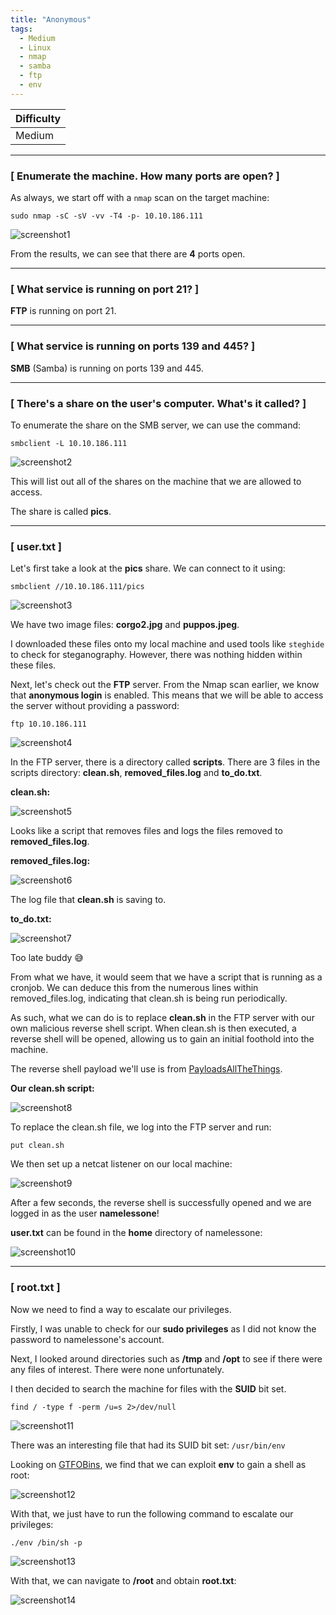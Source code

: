 ```yaml
---
title: "Anonymous"
tags:
  - Medium
  - Linux
  - nmap
  - samba
  - ftp
  - env
---
```


| Difficulty |
| ---------- |
|   Medium   |

---

### [ Enumerate the machine.  How many ports are open? ]

As always, we start off with a `nmap` scan on the target machine:

```
sudo nmap -sC -sV -vv -T4 -p- 10.10.186.111
```

![screenshot1](../assets/images/anonymous/screenshot1.png)

From the results, we can see that there are **4** ports open.

---

### [ What service is running on port 21? ]

**FTP** is running on port 21.

---

### [ What service is running on ports 139 and 445? ]

**SMB** (Samba) is running on ports 139 and 445.

---

### [ There's a share on the user's computer.  What's it called? ]

To enumerate the share on the SMB server, we can use the command:

```
smbclient -L 10.10.186.111
```

![screenshot2](../assets/images/anonymous/screenshot2.png)

This will list out all of the shares on the machine that we are allowed to access.

The share is called **pics**.

---

### [ user.txt ]

Let's first take a look at the **pics** share. We can connect to it using:

```
smbclient //10.10.186.111/pics
```

![screenshot3](../assets/images/anonymous/screenshot3.png)

We have two image files: **corgo2.jpg** and **puppos.jpeg**.

I downloaded these files onto my local machine and used tools like `steghide` to check for steganography. However, there was nothing hidden within these files.

Next, let's check out the **FTP** server. From the Nmap scan earlier, we know that **anonymous login** is enabled. This means that we will be able to access the server without providing a password:

```
ftp 10.10.186.111
```

![screenshot4](../assets/images/anonymous/screenshot4.png)

In the FTP server, there is a directory called **scripts**. There are 3 files in the scripts directory: **clean.sh**, **removed_files.log** and **to_do.txt**.

**clean.sh:**

![screenshot5](../assets/images/anonymous/screenshot5.png)

Looks like a script that removes files and logs the files removed to **removed_files.log**.

**removed_files.log:**

![screenshot6](../assets/images/anonymous/screenshot6.png)

The log file that **clean.sh** is saving to.

**to_do.txt:**

![screenshot7](../assets/images/anonymous/screenshot7.png)

Too late buddy :sweat_smile:

From what we have, it would seem that we have a script that is running as a cronjob. We can deduce this from the numerous lines within removed_files.log, indicating that clean.sh is being run periodically.

As such, what we can do is to replace **clean.sh** in the FTP server with our own malicious reverse shell script. When clean.sh is then executed, a reverse shell will be opened, allowing us to gain an initial foothold into the machine.

The reverse shell payload we'll use is from [PayloadsAllTheThings](https://github.com/swisskyrepo/PayloadsAllTheThings/blob/master/Methodology%20and%20Resources/Reverse%20Shell%20Cheatsheet.md).

**Our clean.sh script:**

![screenshot8](../assets/images/anonymous/screenshot8.png)

To replace the clean.sh file, we log into the FTP server and run:

```
put clean.sh
```

We then set up a netcat listener on our local machine:

![screenshot9](../assets/images/anonymous/screenshot9.png)

After a few seconds, the reverse shell is successfully opened and we are logged in as the user **namelessone**!

**user.txt** can be found in the **home** directory of namelessone:

![screenshot10](../assets/images/anonymous/screenshot10.png)

---

### [ root.txt ]

Now we need to find a way to escalate our privileges.

Firstly, I was unable to check for our **sudo privileges** as I did not know the password to namelessone's account.

Next, I looked around directories such as **/tmp** and **/opt** to see if there were any files of interest. There were none unfortunately.

I then decided to search the machine for files with the **SUID** bit set.

```
find / -type f -perm /u=s 2>/dev/null
```

![screenshot11](../assets/images/anonymous/screenshot11.png)

There was an interesting file that had its SUID bit set: `/usr/bin/env`

Looking on [GTFOBins](https://gtfobins.github.io/gtfobins/env/), we find that we can exploit **env** to gain a shell as root:

![screenshot12](../assets/images/anonymous/screenshot12.png)

With that, we just have to run the following command to escalate our privileges:

```
./env /bin/sh -p
```

![screenshot13](../assets/images/anonymous/screenshot13.png)

With that, we can navigate to **/root** and obtain **root.txt**:

![screenshot14](../assets/images/anonymous/screenshot14.png)

